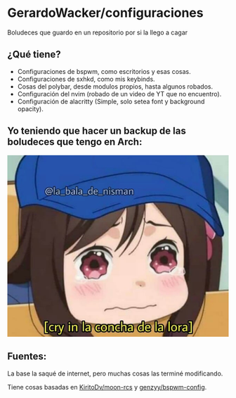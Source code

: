 # GerardoWacker/configuraciones
Boludeces que guardo en un repositorio por si la llego a cagar

## ¿Qué tiene?
- Configuraciones de bspwm, como escritorios y esas cosas.
- Configuraciones de sxhkd, como mis keybinds.
- Cosas del polybar, desde modulos propios, hasta algunos robados.
- Configuración del nvim (robado de un video de YT que no encuentro).
- Configuración de alacritty (Simple, solo setea font y background opacity).

## Yo teniendo que hacer un backup de las boludeces que tengo en Arch:
<img src="/cry in la concha de la lora.png" />

## Fuentes:
La base la saqué de internet, pero muchas cosas las terminé modificando.

Tiene cosas basadas en [KiritoDv/moon-rcs](https://github.com/KiritoDv/moon-rcs) y [genzyy/bspwm-config](https://github.com/genzyy/bspwm-config).
